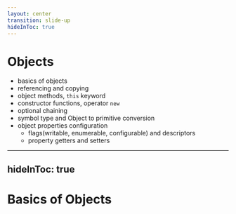 ```yaml
---
layout: center
transition: slide-up
hideInToc: true
---
```


# Objects

<div mt-2 />

- basics of objects
- referencing and copying
- object methods, `this` keyword
- constructor functions, operator `new`
- optional chaining
- symbol type and Object to primitive conversion
- object properties configuration
  - flags(writable, enumerable, configurable) and descriptors
  - property getters and setters

---
hideInToc: true
---

# Basics of Objects
